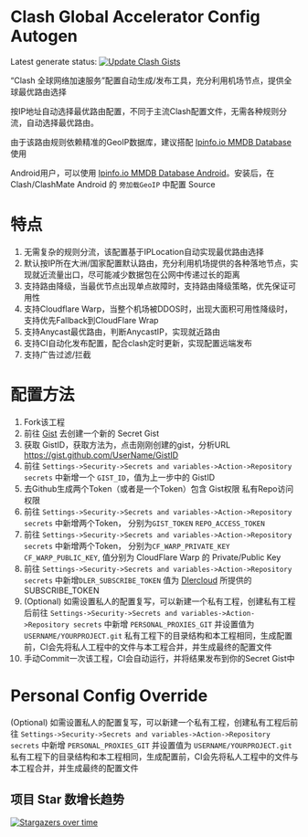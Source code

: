 # Clash Global Accelerator Config Autogen
Latest generate status: [![Update Clash Gists](https://github.com/JohnnySun/Clash_GlobalAccelerator_Autogen/actions/workflows/update_clash_gists.yml/badge.svg)](https://github.com/JohnnySun/Clash_GlobalAccelerator_Autogen/actions/workflows/update_clash_gists.yml)

“Clash 全球网络加速服务”配置自动生成/发布工具，充分利用机场节点，提供全球最优路由选择

按IP地址自动选择最优路由配置，不同于主流Clash配置文件，无需各种规则分流，自动选择最优路由。

由于该路由规则依赖精准的GeoIP数据库，建议搭配 [Ipinfo.io MMDB Database](https://github.com/JohnnySun/geoip) 使用

Android用户，可以使用 [Ipinfo.io MMDB Database Android](https://github.com/JohnnySun/ClashForAndroid-Geoip/releases)。安装后，在Clash/ClashMate Android 的 `旁加载GeoIP` 中配置 Source

# 特点
1. 无需复杂的规则分流，该配置基于IPLocation自动实现最优路由选择
2. 默认按IP所在大洲/国家配置默认路由，充分利用机场提供的各种落地节点，实现就近流量出口，尽可能减少数据包在公网中传递过长的距离
3. 支持路由降级，当最优节点出现单点故障时，支持路由降级策略，优先保证可用性
4. 支持Cloudflare Warp，当整个机场被DDOS时，出现大面积可用性降级时，支持优先Fallback到CloudFlare Wrap
5. 支持Anycast最优路由，判断AnycastIP，实现就近路由
6. 支持CI自动化发布配置，配合clash定时更新，实现配置远端发布
7. 支持广告过滤/拦截

# 配置方法
1. Fork该工程
2. 前往 [Gist](https://gist.github.com) 去创建一个新的 Secret Gist
3. 获取 GistID，获取方法为，点击刚刚创建的gist，分析URL https://gist.github.com/UserName/GistID
4. 前往 `Settings->Security->Secrets and variables->Action->Repository secrets` 中新增一个 `GIST_ID`，值为上一步中的 GistID
5. 去Github生成两个Token（或者是一个Token）包含 Gist权限 私有Repo访问权限
6. 前往 `Settings->Security->Secrets and variables->Action->Repository secrets` 中新增两个Token， 分别为`GIST_TOKEN` `REPO_ACCESS_TOKEN`
7. 前往 `Settings->Security->Secrets and variables->Action->Repository secrets` 中新增两个Token， 分别为`CF_WARP_PRIVATE_KEY` `CF_WARP_PUBLIC_KEY`, 值分别为 CloudFlare Warp 的 Private/Public Key
8. 前往 `Settings->Security->Secrets and variables->Action->Repository secrets` 中新增`DLER_SUBSCRIBE_TOKEN` 值为 [Dlercloud](https://dlercloud.com) 所提供的SUBSCRIBE_TOKEN
9. (Optional) 如需设置私人的配置复写，可以新建一个私有工程，创建私有工程后前往 `Settings->Security->Secrets and variables->Action->Repository secrets` 中新增 `PERSONAL_PROXIES_GIT` 并设置值为 `USERNAME/YOURPROJECT.git` 私有工程下的目录结构和本工程相同，生成配置前，CI会先将私人工程中的文件与本工程合并，并生成最终的配置文件
10. 手动Commit一次该工程，CI会自动运行，并将结果发布到你的Secret Gist中

# Personal Config Override
(Optional) 如需设置私人的配置复写，可以新建一个私有工程，创建私有工程后前往 `Settings->Security->Secrets and variables->Action->Repository secrets` 中新增 `PERSONAL_PROXIES_GIT` 并设置值为 `USERNAME/YOURPROJECT.git` 私有工程下的目录结构和本工程相同，生成配置前，CI会先将私人工程中的文件与本工程合并，并生成最终的配置文件

## 项目 Star 数增长趋势
[![Stargazers over time](https://starchart.cc/JohnnySun/Clash_GlobalAccelerator_Autogen.svg)](https://starchart.cc/JohnnySun/Clash_GlobalAccelerator_Autogen)

